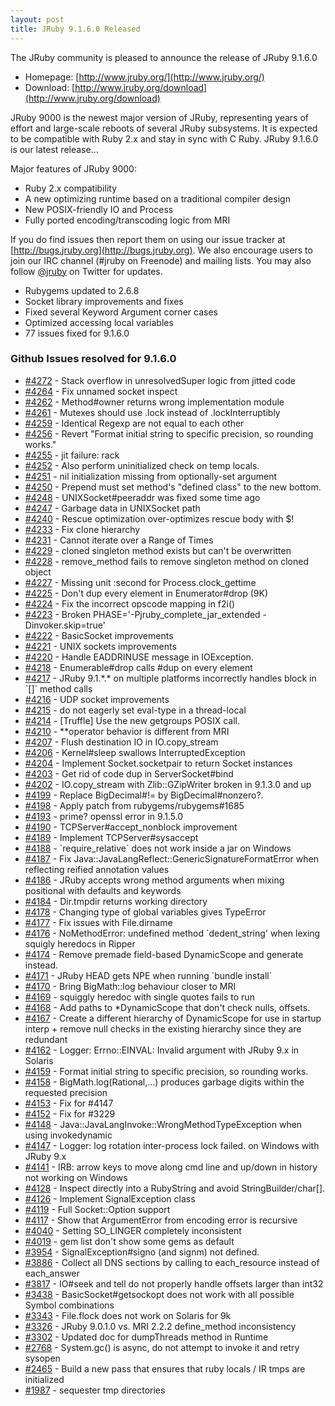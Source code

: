 ```yaml
---
layout: post
title: JRuby 9.1.6.0 Released
---
```

The JRuby community is pleased to announce the release of JRuby 9.1.6.0

- Homepage: [http://www.jruby.org/](http://www.jruby.org/)
- Download: [http://www.jruby.org/download](http://www.jruby.org/download)

JRuby 9000 is the newest major version of JRuby, representing years of effort and large-scale reboots of several JRuby subsystems.  It is expected to be compatible with Ruby 2.x and stay in sync with C Ruby.  JRuby 9.1.6.0 is our latest release...

Major features of JRuby 9000:

- Ruby 2.x compatibility
- A new optimizing runtime based on a traditional compiler design
- New POSIX-friendly IO and Process
- Fully ported encoding/transcoding logic from MRI

If you do find issues then report them on using our issue tracker at [http://bugs.jruby.org](http://bugs.jruby.org). We also encourage users to join our IRC channel (#jruby on Freenode) and mailing lists. You may also follow [@jruby](https://twitter.com/jruby) on Twitter for updates.

- Rubygems updated to 2.6.8
- Socket library improvements and fixes
- Fixed several Keyword Argument corner cases
- Optimized accessing local variables
- 77 issues fixed for 9.1.6.0

### Github Issues resolved for 9.1.6.0

<ul>
<li><a href="https://github.com/jruby/jruby/issues/4272">#4272</a> - Stack overflow in unresolvedSuper logic from jitted code</li>
<li><a href="https://github.com/jruby/jruby/pull/4264">#4264</a> - Fix unnamed socket inspect</li>
<li><a href="https://github.com/jruby/jruby/issues/4262">#4262</a> - Method#owner returns wrong implementation module</li>
<li><a href="https://github.com/jruby/jruby/issues/4261">#4261</a> - Mutexes should use .lock instead of .lockInterruptibly</li>
<li><a href="https://github.com/jruby/jruby/issues/4259">#4259</a> - Identical Regexp are not equal to each other</li>
<li><a href="https://github.com/jruby/jruby/pull/4256">#4256</a> - Revert "Format initial string to specific precision, so rounding works."</li>
<li><a href="https://github.com/jruby/jruby/issues/4255">#4255</a> - jit failure: rack</li>
<li><a href="https://github.com/jruby/jruby/pull/4252">#4252</a> - Also perform uninitialized check on temp locals.</li>
<li><a href="https://github.com/jruby/jruby/issues/4251">#4251</a> - nil initialization missing from optionally-set argument</li>
<li><a href="https://github.com/jruby/jruby/pull/4250">#4250</a> - Prepend must set method's "defined class" to the new bottom.</li>
<li><a href="https://github.com/jruby/jruby/pull/4248">#4248</a> - UNIXSocket#peeraddr was fixed some time ago</li>
<li><a href="https://github.com/jruby/jruby/issues/4247">#4247</a> - Garbage data in UNIXSocket path</li>
<li><a href="https://github.com/jruby/jruby/issues/4240">#4240</a> - Rescue optimization over-optimizes rescue body with $!</li>
<li><a href="https://github.com/jruby/jruby/pull/4233">#4233</a> - Fix clone hierarchy</li>
<li><a href="https://github.com/jruby/jruby/issues/4231">#4231</a> - Cannot iterate over a Range of Times</li>
<li><a href="https://github.com/jruby/jruby/issues/4229">#4229</a> - cloned singleton method exists but can't be overwritten</li>
<li><a href="https://github.com/jruby/jruby/issues/4228">#4228</a> - remove_method fails to remove singleton method on cloned object</li>
<li><a href="https://github.com/jruby/jruby/issues/4227">#4227</a> - Missing unit :second for Process.clock_gettime</li>
<li><a href="https://github.com/jruby/jruby/pull/4225">#4225</a> - Don't dup every element in Enumerator#drop (9K)</li>
<li><a href="https://github.com/jruby/jruby/pull/4224">#4224</a> - Fix the incorrect opscode mapping in f2i()</li>
<li><a href="https://github.com/jruby/jruby/issues/4223">#4223</a> - Broken PHASE='-Pjruby_complete_jar_extended -Dinvoker.skip=true'</li>
<li><a href="https://github.com/jruby/jruby/pull/4222">#4222</a> - BasicSocket improvements</li>
<li><a href="https://github.com/jruby/jruby/pull/4221">#4221</a> - UNIX sockets improvements</li>
<li><a href="https://github.com/jruby/jruby/pull/4220">#4220</a> - Handle EADDRINUSE message in IOException.</li>
<li><a href="https://github.com/jruby/jruby/issues/4218">#4218</a> - Enumerable#drop calls #dup on every element</li>
<li><a href="https://github.com/jruby/jruby/issues/4217">#4217</a> - JRuby 9.1.*.* on multiple platforms incorrectly handles block in `[]` method calls</li>
<li><a href="https://github.com/jruby/jruby/pull/4216">#4216</a> - UDP socket improvements</li>
<li><a href="https://github.com/jruby/jruby/pull/4215">#4215</a> - do not eagerly set eval-type in a thread-local</li>
<li><a href="https://github.com/jruby/jruby/pull/4214">#4214</a> - [Truffle] Use the new getgroups POSIX call.</li>
<li><a href="https://github.com/jruby/jruby/issues/4210">#4210</a> - **operator behavior is different from MRI</li>
<li><a href="https://github.com/jruby/jruby/pull/4207">#4207</a> - Flush destination IO in IO.copy_stream</li>
<li><a href="https://github.com/jruby/jruby/issues/4206">#4206</a> - Kernel#sleep swallows InterruptedException</li>
<li><a href="https://github.com/jruby/jruby/pull/4204">#4204</a> - Implement Socket.socketpair to return Socket instances</li>
<li><a href="https://github.com/jruby/jruby/pull/4203">#4203</a> - Get rid of code dup in ServerSocket#bind</li>
<li><a href="https://github.com/jruby/jruby/issues/4202">#4202</a> - IO.copy_stream with Zlib::GZipWriter broken in 9.1.3.0 and up</li>
<li><a href="https://github.com/jruby/jruby/pull/4199">#4199</a> - Replace BigDecimal#!= by BigDecimal#nonzero?.</li>
<li><a href="https://github.com/jruby/jruby/pull/4198">#4198</a> - Apply patch from rubygems/rubygems#1685</li>
<li><a href="https://github.com/jruby/jruby/issues/4193">#4193</a> - prime? openssl error in 9.1.5.0</li>
<li><a href="https://github.com/jruby/jruby/pull/4190">#4190</a> - TCPServer#accept_nonblock improvement</li>
<li><a href="https://github.com/jruby/jruby/pull/4189">#4189</a> - Implement TCPServer#sysaccept</li>
<li><a href="https://github.com/jruby/jruby/issues/4188">#4188</a> - `require_relative` does not work inside a jar on Windows</li>
<li><a href="https://github.com/jruby/jruby/pull/4187">#4187</a> - Fix Java::JavaLangReflect::GenericSignatureFormatError when reflecting reified annotation values</li>
<li><a href="https://github.com/jruby/jruby/issues/4186">#4186</a> - JRuby accepts wrong method arguments when mixing positional with defaults and keywords</li>
<li><a href="https://github.com/jruby/jruby/issues/4184">#4184</a> - Dir.tmpdir returns working directory</li>
<li><a href="https://github.com/jruby/jruby/issues/4178">#4178</a> - Changing type of global variables gives TypeError</li>
<li><a href="https://github.com/jruby/jruby/pull/4177">#4177</a> - Fix issues with File.dirname</li>
<li><a href="https://github.com/jruby/jruby/issues/4176">#4176</a> - NoMethodError: undefined method `dedent_string' when lexing squigly heredocs in Ripper</li>
<li><a href="https://github.com/jruby/jruby/pull/4174">#4174</a> - Remove premade field-based DynamicScope and generate instead.</li>
<li><a href="https://github.com/jruby/jruby/issues/4171">#4171</a> - JRuby HEAD gets NPE when running `bundle install`</li>
<li><a href="https://github.com/jruby/jruby/pull/4170">#4170</a> - Bring BigMath::log behaviour closer to MRI</li>
<li><a href="https://github.com/jruby/jruby/issues/4169">#4169</a> - squiggly heredoc with single quotes fails to run</li>
<li><a href="https://github.com/jruby/jruby/pull/4168">#4168</a> - Add paths to *DynamicScope that don't check nulls, offsets.</li>
<li><a href="https://github.com/jruby/jruby/issues/4167">#4167</a> - Create a different hierarchy of DynamicScope for use in startup interp + remove null checks in the existing hierarchy since they are redundant</li>
<li><a href="https://github.com/jruby/jruby/issues/4162">#4162</a> - Logger: Errno::EINVAL: Invalid argument with JRuby 9.x in Solaris</li>
<li><a href="https://github.com/jruby/jruby/pull/4159">#4159</a> - Format initial string to specific precision, so rounding works.</li>
<li><a href="https://github.com/jruby/jruby/issues/4158">#4158</a> - BigMath.log(Rational,...) produces garbage digits within the requested precision</li>
<li><a href="https://github.com/jruby/jruby/pull/4153">#4153</a> - Fix for #4147</li>
<li><a href="https://github.com/jruby/jruby/pull/4152">#4152</a> - Fix for #3229</li>
<li><a href="https://github.com/jruby/jruby/issues/4148">#4148</a> - Java::JavaLangInvoke::WrongMethodTypeException when using invokedynamic</li>
<li><a href="https://github.com/jruby/jruby/issues/4147">#4147</a> - Logger: log rotation inter-process lock failed. on Windows with JRuby 9.x</li>
<li><a href="https://github.com/jruby/jruby/issues/4141">#4141</a> - IRB: arrow keys to move along cmd line and up/down in history not working on Windows</li>
<li><a href="https://github.com/jruby/jruby/pull/4128">#4128</a> - Inspect directly into a RubyString and avoid StringBuilder/char[].</li>
<li><a href="https://github.com/jruby/jruby/pull/4126">#4126</a> - Implement SignalException class</li>
<li><a href="https://github.com/jruby/jruby/pull/4119">#4119</a> - Full Socket::Option support</li>
<li><a href="https://github.com/jruby/jruby/pull/4117">#4117</a> - Show that ArgumentError from encoding error is recursive</li>
<li><a href="https://github.com/jruby/jruby/issues/4040">#4040</a> - Setting SO_LINGER completely inconsistent</li>
<li><a href="https://github.com/jruby/jruby/issues/4019">#4019</a> - gem list don't show some gems as default</li>
<li><a href="https://github.com/jruby/jruby/issues/3954">#3954</a> - SignalException#signo (and signm) not defined.</li>
<li><a href="https://github.com/jruby/jruby/pull/3886">#3886</a> - Collect all DNS sections by calling to each_resource instead of each_answer</li>
<li><a href="https://github.com/jruby/jruby/issues/3817">#3817</a> - IO#seek and tell do not properly handle offsets larger than int32</li>
<li><a href="https://github.com/jruby/jruby/issues/3438">#3438</a> - BasicSocket#getsockopt does not work with all possible Symbol combinations</li>
<li><a href="https://github.com/jruby/jruby/issues/3343">#3343</a> - File.flock does not work on Solaris for 9k</li>
<li><a href="https://github.com/jruby/jruby/issues/3326">#3326</a> - JRuby 9.0.1.0 vs. MRI 2.2.2 define_method inconsistency</li>
<li><a href="https://github.com/jruby/jruby/pull/3302">#3302</a> - Updated doc for dumpThreads method in Runtime</li>
<li><a href="https://github.com/jruby/jruby/pull/2768">#2768</a> - System.gc() is async, do not attempt to invoke it and retry sysopen</li>
<li><a href="https://github.com/jruby/jruby/issues/2465">#2465</a> - Build a new pass that ensures that ruby locals / IR tmps are initialized </li>
<li><a href="https://github.com/jruby/jruby/pull/1987">#1987</a> - sequester tmp directories</li>
</ul>
